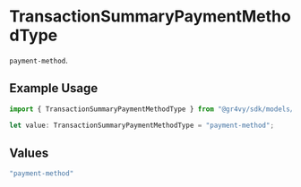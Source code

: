 # TransactionSummaryPaymentMethodType

`payment-method`.

## Example Usage

```typescript
import { TransactionSummaryPaymentMethodType } from "@gr4vy/sdk/models/components";

let value: TransactionSummaryPaymentMethodType = "payment-method";
```

## Values

```typescript
"payment-method"
```